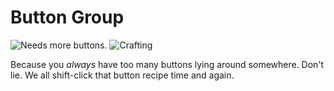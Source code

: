 # Button Group

![Needs more buttons.](oredict:oc:buttonGroup)
![Crafting](img/buttongroup.png)

Because you *always* have too many buttons lying around somewhere. Don't lie. We all shift-click that button recipe time and again.
